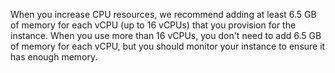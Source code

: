 When you increase CPU resources, we recommend adding at least 6.5 GB of memory for each vCPU (up to 16 vCPUs) that you provision for the instance. When you use more than 16 vCPUs, you don't need to add 6.5 GB of memory for each vCPU, but you should monitor your instance to ensure it has enough memory.
